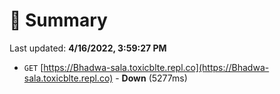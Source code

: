 # 📖 Summary
Last updated: **4/16/2022, 3:59:27 PM**

- `GET` [https://Bhadwa-sala.toxicblte.repl.co](https://Bhadwa-sala.toxicblte.repl.co) - **Down** (5277ms)
